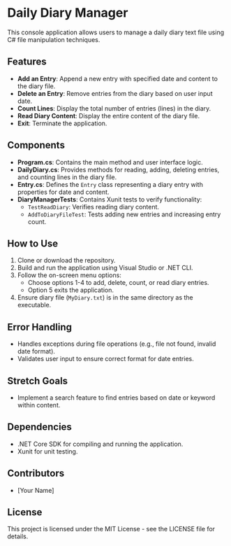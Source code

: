 # Daily Diary Manager

This console application allows users to manage a daily diary text file using C# file manipulation techniques.

## Features

- **Add an Entry**: Append a new entry with specified date and content to the diary file.
- **Delete an Entry**: Remove entries from the diary based on user input date.
- **Count Lines**: Display the total number of entries (lines) in the diary.
- **Read Diary Content**: Display the entire content of the diary file.
- **Exit**: Terminate the application.

## Components

- **Program.cs**: Contains the main method and user interface logic.
- **DailyDiary.cs**: Provides methods for reading, adding, deleting entries, and counting lines in the diary file.
- **Entry.cs**: Defines the `Entry` class representing a diary entry with properties for date and content.
- **DiaryManagerTests**: Contains Xunit tests to verify functionality:
  - `TestReadDiary`: Verifies reading diary content.
  - `AddToDiaryFileTest`: Tests adding new entries and increasing entry count.

## How to Use

1. Clone or download the repository.
2. Build and run the application using Visual Studio or .NET CLI.
3. Follow the on-screen menu options:
   - Choose options 1-4 to add, delete, count, or read diary entries.
   - Option 5 exits the application.
4. Ensure diary file (`MyDiary.txt`) is in the same directory as the executable.

## Error Handling

- Handles exceptions during file operations (e.g., file not found, invalid date format).
- Validates user input to ensure correct format for date entries.

## Stretch Goals

- Implement a search feature to find entries based on date or keyword within content.

## Dependencies

- .NET Core SDK for compiling and running the application.
- Xunit for unit testing.

## Contributors

- [Your Name]

## License

This project is licensed under the MIT License - see the LICENSE file for details.
